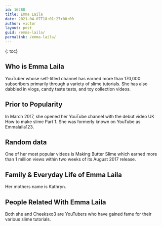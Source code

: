 ```yaml
---
id: 16288
title: Emma Laila
date: 2021-04-07T18:01:27+00:00
author: victor
layout: post
guid: /emma-laila/
permalink: /emma-laila/
---
```



{: toc}


## Who is Emma Laila



YouTuber whose self-titled channel has earned more than 170,000 subscribers primarily through a variety of slime tutorials. She has also dabbled in vlogs, candy taste tests, and toy collection videos. 

                
                
                
## Prior to Popularity



In March 2017, she opened her YouTube channel with the debut video UK How to make slime Part 1. She was formerly known on YouTube as Emmalaila123.

                
                
                
## Random data



One of her most popular videos is Making Butter Slime which earned more than 1 million views within two weeks of its August 2017 release. 

                
                
                
## Family & Everyday Life of Emma Laila



Her mothers name is Kathryn. 

                
                
                
## People Related With Emma Laila



Both she and Cheeksxo3 are YouTubers who have gained fame for their various slime tutorials. 

                
              
            
          
          
          